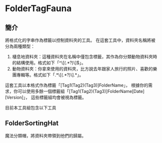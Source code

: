 # FolderTagFauna

## 簡介

將格式化的字串作為標籤以控制資料夾的工具。
在這套工具中，資料夾名稱將被分為兩種類型：

1. 棲息地資料夾：這種資料夾在名稱中僅包含標籤，其作為你分類動物資料夾時的結構使用。格式如下「^\\[(.*?)\\]$」。
2. 動物資料夾：你拿來使用的資料夾，比方說去年跟家人旅行的照片、喜歡的樂團專輯等。格式如下「.\*\\[(.*?)\\].\*」。

這套工具以本格式作為標籤「\[Tag1(Tag2)(Tag3)]FolderName」，
根據你的需求，你可以使用多餘一個標籤組「\[Tag1(Tag2)(Tag3)]FolderName\[Date][Version]」，
這些標籤組均會被視為標籤。

目前本工具組包含以下工具

## FolderSortingHat

魔法分類帽，將資料夾帶領到他們的歸屬。
